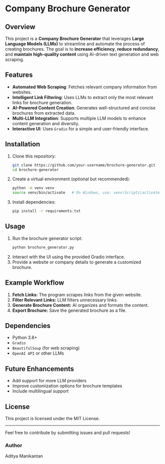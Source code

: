 # Company Brochure Generator

## Overview
This project is a **Company Brochure Generator** that leverages **Large Language Models (LLMs)** to streamline and automate the process of creating brochures. The goal is to **increase efficiency**, **reduce redundancy**, and **maintain high-quality content** using AI-driven text generation and web scraping.

## Features
- **Automated Web Scraping**: Fetches relevant company information from websites.
- **Intelligent Link Filtering**: Uses LLMs to extract only the most relevant links for brochure generation.
- **AI-Powered Content Creation**: Generates well-structured and concise brochures from extracted data.
- **Multi-LLM Integration**: Supports multiple LLM models to enhance content generation and diversity.
- **Interactive UI**: Uses `Gradio` for a simple and user-friendly interface.

## Installation
1. Clone this repository:
   ```bash
   git clone https://github.com/your-username/brochure-generator.git
   cd brochure-generator
   ```
2. Create a virtual environment (optional but recommended):
   ```bash
   python -m venv venv
   source venv/bin/activate   # On Windows, use: venv\Scripts\activate
   ```
3. Install dependencies:
   ```bash
   pip install -r requirements.txt
   ```

## Usage
1. Run the brochure generator script:
   ```bash
   python brochure_generator.py
   ```
2. Interact with the UI using the provided Gradio interface.
3. Provide a website or company details to generate a customized brochure.

## Example Workflow
1. **Fetch Links:** The program scrapes links from the given website.
2. **Filter Relevant Links:** LLM filters unnecessary links.
3. **Generate Brochure Content:** AI organizes and formats the content.
4. **Export Brochure:** Save the generated brochure as a file.

## Dependencies
- Python 3.8+
- `Gradio`
- `BeautifulSoup` (for web scraping)
- `OpenAI API` or other LLMs

## Future Enhancements
- Add support for more LLM providers
- Improve customization options for brochure templates
- Include multilingual support

## License
This project is licensed under the MIT License.

---

Feel free to contribute by submitting issues and pull requests!

### Author
Aditya Manikantan

